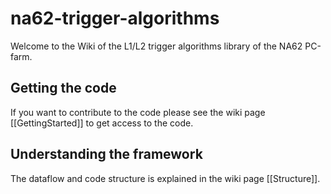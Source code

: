 # na62-trigger-algorithms
Welcome to the Wiki of the L1/L2 trigger algorithms library of the NA62 PC-farm.

## Getting the code
If you want to contribute to the code please see the wiki page [[GettingStarted]] to get access to the code.

## Understanding the framework
The dataflow and code structure is explained in the wiki page [[Structure]].